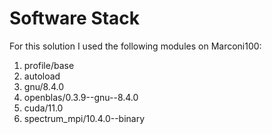 # Software Stack
For this solution I used the following modules on Marconi100:
1. profile/base
2. autoload   
3. gnu/8.4.0 
4. openblas/0.3.9--gnu--8.4.0   
5. cuda/11.0   
6. spectrum_mpi/10.4.0--binary  